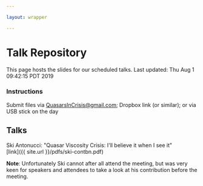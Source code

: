```yaml
---

layout: wrapper

---
```


# Talk Repository

This page hosts the slides for our scheduled talks.
Last updated: Thu Aug  1 09:42:15 PDT 2019

### Instructions

Submit files via [QuasarsInCrisis@gmail.com](mailto:quasarsincrisis@gmail.com); Dropbox link (or similar); or via USB stick on the day

## Talks

Ski Antonucci: "Quasar Viscosity Crisis: I'll believe it when I see it"  
[link]({{ site.url }}/pdfs/ski-contbn.pdf)  

**Note**: Unfortunately Ski cannot after all attend the meeting, but was very keen for speakers and attendees to take a look at his contribution before the meeting.




